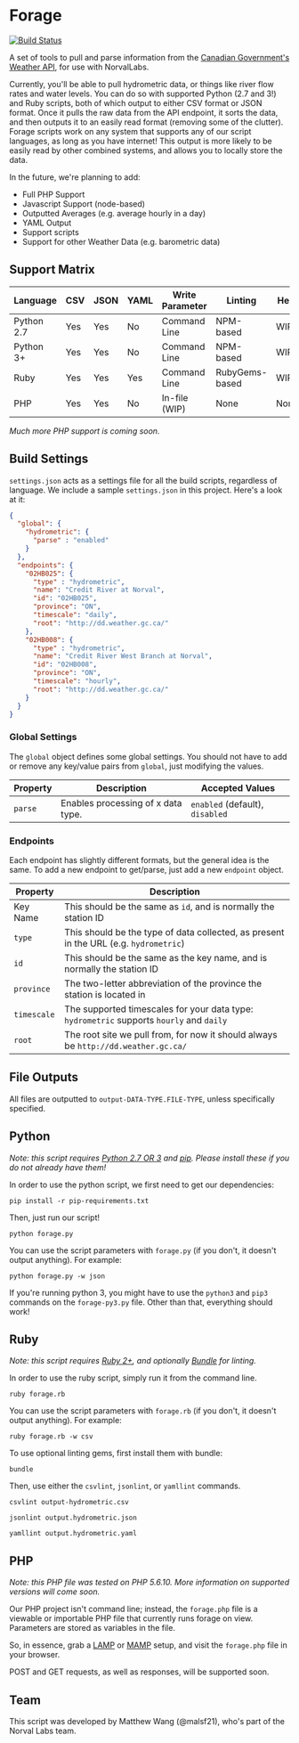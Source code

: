 # Forage
[![Build Status](https://travis-ci.org/NorvalLabs/forage.svg?branch=master)](https://travis-ci.org/NorvalLabs/forage)

A set of tools to pull and parse information from the [Canadian Government's Weather API](http://dd.weather.gc.ca/), for use with NorvalLabs.

Currently, you'll be able to pull hydrometric data, or things like river flow rates and water levels. You can do so with supported Python (2.7 and 3!) and Ruby scripts, both of which output to either CSV format or JSON format. Once it pulls the raw data from the API endpoint, it sorts the data, and then outputs it to an easily read format (removing some of the clutter). Forage scripts work on any system that supports any of our script languages, as long as you have internet! This output is more likely to be easily read by other combined systems, and allows you to locally store the data.

In the future, we're planning to add:
* Full PHP Support
* Javascript Support (node-based)
* Outputted Averages (e.g. average hourly in a day)
* YAML Output
* Support scripts
* Support for other Weather Data (e.g. barometric data)

## Support Matrix

| Language | CSV | JSON | YAML | Write Parameter | Linting |  Help |
| --- | --- | --- | --- | --- | --- | --- |
| Python 2.7| Yes | Yes | No | Command Line | NPM-based | WIP |
| Python 3+ | Yes | Yes | No | Command Line | NPM-based | WIP |
| Ruby | Yes | Yes | Yes | Command Line | RubyGems-based | WIP |
| PHP | Yes | Yes | No | In-file (WIP) | None | None |

*Much more PHP support is coming soon.*

## Build Settings

`settings.json` acts as a settings file for all the build scripts, regardless of language. We include a sample `settings.json` in this project. Here's a look at it:

```json
{
  "global": {
    "hydrometric": {
      "parse" : "enabled"
    }
  },
  "endpoints": {
    "02HB025": {
      "type" : "hydrometric",
      "name": "Credit River at Norval",
      "id": "02HB025",
      "province": "ON",
      "timescale": "daily",
      "root": "http://dd.weather.gc.ca/"
    },
    "02HB008": {
      "type" : "hydrometric",
      "name": "Credit River West Branch at Norval",
      "id": "02HB008",
      "province": "ON",
      "timescale": "hourly",
      "root": "http://dd.weather.gc.ca/"
    }
  }
}
```

### Global Settings

The `global` object defines some global settings. You should not have to add or remove any key/value pairs from `global`, just modifying the values.

| Property | Description | Accepted Values |
| --- | --- | --- |
| `parse` | Enables processing of x data type. | `enabled` (default), `disabled` |

### Endpoints

Each endpoint has slightly different formats, but the general idea is the same. To add a new endpoint to get/parse, just add a new `endpoint` object.

| Property | Description |
|---|---|
| Key Name | This should be the same as `id`, and is normally the station ID |
| `type` | This should be the type of data collected, as present in the URL (e.g. `hydrometric`) |
| `id` | This should be the same as the key name, and is normally the station ID |
| `province` | The two-letter abbreviation of the province the station is located in |
| `timescale` | The supported timescales for your data type: `hydrometric` supports `hourly` and `daily` |
| `root` | The root site we pull from, for now it should always be `http://dd.weather.gc.ca/` |

## File Outputs

All files are outputted to `output-DATA-TYPE.FILE-TYPE`, unless specifically specified.

## Python

*Note: this script requires [Python 2.7 OR 3](https://www.python.org/) and [pip](https://pip.pypa.io/en/stable/). Please install these if you do not already have them!*

In order to use the python script, we first need to get our dependencies:

```
pip install -r pip-requirements.txt
```

Then, just run our script!

```
python forage.py
```

You can use the script parameters with `forage.py` (if you don't, it doesn't output anything). For example:

```
python forage.py -w json
```

If you're running python 3, you might have to use the `python3` and `pip3` commands on the `forage-py3.py` file. Other than that, everything should work!

## Ruby

*Note: this script requires [Ruby 2+](https://www.ruby-lang.org/en/), and optionally [Bundle](http://bundler.io/) for linting.*

In order to use the ruby script, simply run it from the command line.

```
ruby forage.rb
```

You can use the script parameters with `forage.rb` (if you don't, it doesn't output anything). For example:

```
ruby forage.rb -w csv
```

To use optional linting gems, first install them with bundle:

```
bundle
```

Then, use either the `csvlint`, `jsonlint`, or `yamllint` commands.

```
csvlint output-hydrometric.csv

jsonlint output.hydrometric.json

yamllint output.hydrometric.yaml
```

## PHP

*Note: this PHP file was tested on PHP 5.6.10. More information on supported versions will come soon.*

Our PHP project isn't command line; instead, the `forage.php` file is a viewable or importable PHP file that currently runs forage on view. Parameters are stored as variables in the file.

So, in essence, grab a [LAMP](https://www.digitalocean.com/community/tutorials/how-to-install-linux-apache-mysql-php-lamp-stack-on-ubuntu-14-04) or [MAMP](https://www.mamp.info/en/) setup, and visit the `forage.php` file in your browser.

POST and GET requests, as well as responses, will be supported soon.

## Team

This script was developed by Matthew Wang (@malsf21), who's part of the Norval Labs team.
